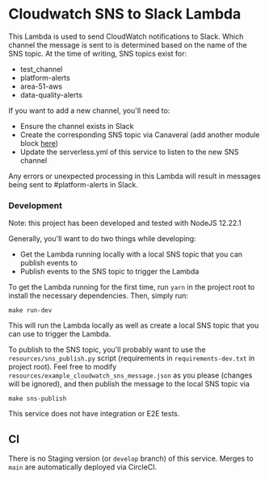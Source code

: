 # Cloudwatch SNS to Slack Lambda

This Lambda is used to send CloudWatch notifications to Slack. Which channel the message is sent to is determined based on the name of the SNS topic. At the time of writing, SNS topics exist for:
- test_channel
- platform-alerts
- area-51-aws
- data-quality-alerts

If you want to add a new channel, you'll need to:
- Ensure the channel exists in Slack
- Create the corresponding SNS topic via Canaveral (add another module block [here](https://github.com/legiti/canaveral/blob/master/slack_sns_topics/main.tf#L6-L9))
- Update the serverless.yml of this service to listen to the new SNS channel

Any errors or unexpected processing in this Lambda will result in messages being sent to #platform-alerts in Slack.

### Development
Note: this project has been developed and tested with NodeJS 12.22.1

Generally, you'll want to do two things while developing:
- Get the Lambda running locally with a local SNS topic that you can publish events to
- Publish events to the SNS topic to trigger the Lambda

To get the Lambda running for the first time, run `yarn` in the project root to install the necessary dependencies. Then, simply run:
```
make run-dev
```

This will run the Lambda locally as well as create a local SNS topic that you can use to trigger the Lambda.

To publish to the SNS topic, you'll probably want to use the `resources/sns_publish.py` script (requirements in `requirements-dev.txt` in project root). Feel free to modify `resources/example_cloudwatch_sns_message.json` as you please (changes will be ignored), and then publish the message to the local SNS topic via
```
make sns-publish
```

This service does not have integration or E2E tests.

## CI
There is no Staging version (or `develop` branch) of this service. Merges to `main` are automatically deployed via CircleCI.
